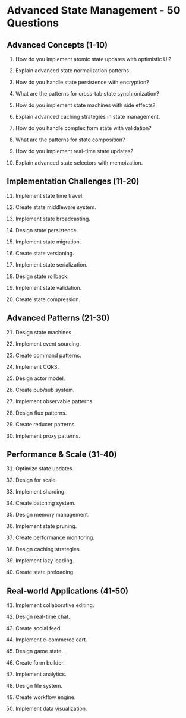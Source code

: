 # Advanced State Management - 50 Questions

## Advanced Concepts (1-10)

1. How do you implement atomic state updates with optimistic UI?

2. Explain advanced state normalization patterns.

3. How do you handle state persistence with encryption?

4. What are the patterns for cross-tab state synchronization?

5. How do you implement state machines with side effects?

6. Explain advanced caching strategies in state management.

7. How do you handle complex form state with validation?

8. What are the patterns for state composition?

9. How do you implement real-time state updates?

10. Explain advanced state selectors with memoization.

## Implementation Challenges (11-20)

11. Implement state time travel.

12. Create state middleware system.

13. Implement state broadcasting.

14. Design state persistence.

15. Implement state migration.

16. Create state versioning.

17. Implement state serialization.

18. Design state rollback.

19. Implement state validation.

20. Create state compression.

## Advanced Patterns (21-30)

21. Design state machines.

22. Implement event sourcing.

23. Create command patterns.

24. Implement CQRS.

25. Design actor model.

26. Create pub/sub system.

27. Implement observable patterns.

28. Design flux patterns.

29. Create reducer patterns.

30. Implement proxy patterns.

## Performance & Scale (31-40)

31. Optimize state updates.

32. Design for scale.

33. Implement sharding.

34. Create batching system.

35. Design memory management.

36. Implement state pruning.

37. Create performance monitoring.

38. Design caching strategies.

39. Implement lazy loading.

40. Create state preloading.

## Real-world Applications (41-50)

41. Implement collaborative editing.

42. Design real-time chat.

43. Create social feed.

44. Implement e-commerce cart.

45. Design game state.

46. Create form builder.

47. Implement analytics.

48. Design file system.

49. Create workflow engine.

50. Implement data visualization.
